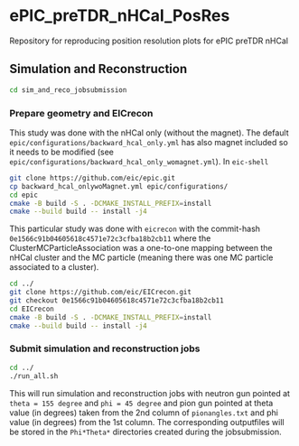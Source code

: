 # ePIC_preTDR_nHCal_PosRes
Repository for reproducing position resolution plots for ePIC preTDR nHCal 
## Simulation and Reconstruction
 ```bash
cd sim_and_reco_jobsubmission
```
### Prepare geometry and EICrecon

This study was done with the nHCal only (without the magnet). The default ``` epic/configurations/backward_hcal_only.yml ```  has also magnet included so it needs to be modified (see ``` epic/configurations/backward_hcal_only_womagnet.yml ```).
In ``` eic-shell ```
```bash
git clone https://github.com/eic/epic.git
cp backward_hcal_onlywoMagnet.yml epic/configurations/
cd epic
cmake -B build -S . -DCMAKE_INSTALL_PREFIX=install
cmake --build build -- install -j4
```
This particular study was done with ``` eicrecon ``` with the commit-hash ``` 0e1566c91b04605618c4571e72c3cfba18b2cb11 ``` where the ClusterMCParticleAssociation was a one-to-one mapping between the nHCal cluster and the MC particle (meaning there was one MC particle associated to a cluster).
```bash
cd ../
git clone https://github.com/eic/EICrecon.git
git checkout 0e1566c91b04605618c4571e72c3cfba18b2cb11
cd EICrecon
cmake -B build -S . -DCMAKE_INSTALL_PREFIX=install
cmake --build build -- install -j4
```

### Submit simulation and reconstruction jobs
```bash
cd ../
./run_all.sh
```
This will run simulation and reconstruction jobs with neutron gun pointed at ``` theta = 155 degree ``` and  ``` phi = 45 degree ``` and pion gun pointed at theta value (in degrees) taken from the 2nd column of ``` pionangles.txt ``` and phi value (in degrees) from the 1st column. The corresponding outputfiles will be stored in the ```Phi*Theta*``` directories created during the jobsubmission.



